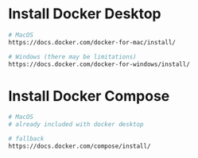 # Install Docker Desktop
```bash
# MacOS
https://docs.docker.com/docker-for-mac/install/

# Windows (there may be limitations)
https://docs.docker.com/docker-for-windows/install/
```

# Install Docker Compose
```bash
# MacOS
# already included with docker desktop

# fallback
https://docs.docker.com/compose/install/
```
